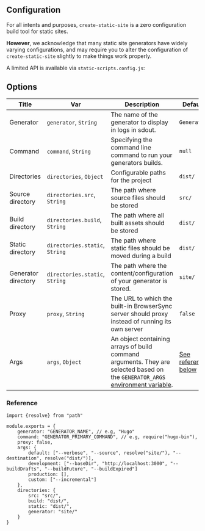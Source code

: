 ---
---
## Configuration
For all intents and purposes, `create-static-site` is a zero configuration build tool for static sites.

**However**, we acknowledge that many static site generators have widely varying configurations, and may require you to alter the configuration of `create-static-site` slightly to make things work properly.

A limited API is available via `static-scripts.config.js`:

## Options

| Title | Var | Description | Default |
| -- | -- | -- | -- |
| Generator | `generator`, `String` | The name of the generator to display in logs in sdout. | `Generator` |
| Command | `command`, `String` | Specifying the command line command to run your generators builds. | `null` |
| Directories | `directories`, `Object` | Configurable paths for the project | `dist/` |
| Source directory | `directories.src`, `String` | The path where source files should be stored | `src/` |
| Build directory | `directories.build`, `String` | The path where all built assets should be stored | `dist/` |
| Static directory | `directories.static`, `String` | The path where static files should be moved during a build | `dist/` |
| Generator directory | `directories.static`, `String` | The path where the content/configuration of your generator is stored. | `site/` |
| Proxy | `proxy`, `String` | The URL to which the built-in BrowserSync server should proxy instead of running its own server | `false` |
| Args | `args`, `Object` | An object containing arrays of build command arguments. They are selected based on the `GENERATOR_ARGS` [environment variable](./env-variables.md). | [See reference below](#reference) |

### Reference

```
import {resolve} from "path"

module.exports = {
    generator: "GENERATOR_NAME", // e.g, "Hugo"
    command: "GENERATOR_PRIMARY_COMMAND", // e.g, require("hugo-bin"),
    proxy: false,
    args: {
        default: ["--verbose", "--source", resolve("site/"), "--destination", resolve("dist/")],
        development: ["--baseDir", "http://localhost:3000", "--buildDrafts", "--buildFuture", "--buildExpired"]
        production: [],
        custom: ["--incremental"]
    },
    directories: {
        src: "src/",
        build: "dist/",
        static: "dist/",
        generator: "site/"
    }
}
```